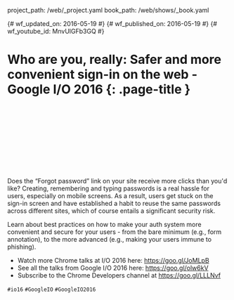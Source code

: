 project_path: /web/_project.yaml
book_path: /web/shows/_book.yaml

{# wf_updated_on: 2016-05-19 #}
{# wf_published_on: 2016-05-19 #}
{# wf_youtube_id: MnvUlGFb3GQ #}

# Who are you, really: Safer and more convenient sign-in on the web - Google I/O 2016 {: .page-title }


<div class="video-wrapper">
  <iframe class="devsite-embedded-youtube-video" data-video-id="MnvUlGFb3GQ"
          data-autohide="1" data-showinfo="0" frameborder="0" allowfullscreen>
  </iframe>
</div>


Does the “Forgot password” link on your site receive more clicks than you'd like? Creating, remembering and typing passwords is a real hassle for users, especially on mobile screens. As a result, users get stuck on the sign-in screen and have established a habit to reuse the same passwords across different sites, which of course entails a significant security risk. 

Learn about best practices on how to make your auth system more convenient and secure for your users - from the bare minimum (e.g., form annotation), to the more advanced (e.g., making your users immune to phishing).

* Watch more Chrome talks at I/O 2016 here: <https://goo.gl/JoMLpB> 
* See all the talks from Google I/O 2016 here: <https://goo.gl/olw6kV>
* Subscribe to the Chrome Developers channel at <https://goo.gl/LLLNvf>

`#io16` `#GoogleIO` `#GoogleIO2016`
